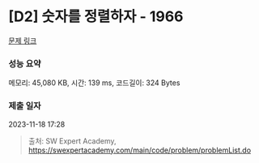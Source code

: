 # [D2] 숫자를 정렬하자 - 1966 

[문제 링크](https://swexpertacademy.com/main/code/problem/problemDetail.do?contestProbId=AV5PrmyKAWEDFAUq) 

### 성능 요약

메모리: 45,080 KB, 시간: 139 ms, 코드길이: 324 Bytes

### 제출 일자

2023-11-18 17:28



> 출처: SW Expert Academy, https://swexpertacademy.com/main/code/problem/problemList.do